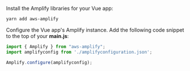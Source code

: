 Install the Amplify libraries for your Vue app:

```bash
yarn add aws-amplify
```

Configure the Vue app's Amplify instance. Add the following code snippet to the top of your **main.js**:

```js
import { Amplify } from "aws-amplify";
import amplifyconfig from './amplifyconfiguration.json';

Amplify.configure(amplifyconfig);
```
